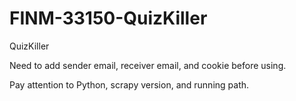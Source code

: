 # FINM-33150-QuizKiller
QuizKiller

Need to add sender email, receiver email, and cookie before using. 

Pay attention to Python, scrapy version, and running path.
